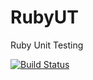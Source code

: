 RubyUT 
======

Ruby Unit Testing

[![Build Status](https://travis-ci.org/bingoHuang/RubyUT.png?branch=master)](https://travis-ci.org/bingoHuang/RubyUT)

